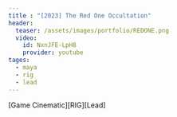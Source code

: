 ```yaml
---
title : "[2023] The Red One Occultation"
header:
  teaser: /assets/images/portfolio/REDONE.png
  video:
    id: NxnJFE-LpH8
    provider: youtube
tages:
  - maya
  - rig
  - lead
---
```


[Game Cinematic][RIG][Lead]

